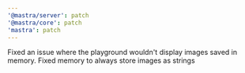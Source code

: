 ```yaml
---
'@mastra/server': patch
'@mastra/core': patch
'mastra': patch
---
```


Fixed an issue where the playground wouldn't display images saved in memory. Fixed memory to always store images as strings
